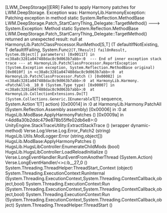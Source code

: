 [LWM_DeepStorage][ERR] Failed to apply Harmony patches for LWM.DeepStorage. Exception was: HarmonyLib.HarmonyException: Patching exception in method static System.Reflection.MethodBase LWM.DeepStorage.Patch_StartCarryThing_Delegate::TargetMethod() ---> System.Exception: Method static System.Reflection.MethodBase LWM.DeepStorage.Patch_StartCarryThing_Delegate::TargetMethod() returned an unexpected result: null
  at HarmonyLib.PatchClassProcessor.RunMethod[S,T] (T defaultIfNotExisting, T defaultIfFailing, System.Func`2[T,TResult] failOnResult, System.Object[] parameters) [0x00117] in <c38a8c3281a047488dac8c9d063b7abb>:0 
   --- End of inner exception stack trace ---
  at HarmonyLib.PatchClassProcessor.ReportException (System.Exception exception, System.Reflection.MethodBase original) [0x0010f] in <c38a8c3281a047488dac8c9d063b7abb>:0 
  at HarmonyLib.PatchClassProcessor.Patch () [0x00082] in <c38a8c3281a047488dac8c9d063b7abb>:0 
  at HarmonyLib.Harmony.<PatchAll>b__10_0 (System.Type type) [0x00007] in <c38a8c3281a047488dac8c9d063b7abb>:0 
  at HarmonyLib.CollectionExtensions.Do[T] (System.Collections.Generic.IEnumerable`1[T] sequence, System.Action`1[T] action) [0x00014] in <c38a8c3281a047488dac8c9d063b7abb>:0 
  at HarmonyLib.Harmony.PatchAll (System.Reflection.Assembly assembly) [0x00006] in <c38a8c3281a047488dac8c9d063b7abb>:0 
  at HugsLib.ModBase.ApplyHarmonyPatches () [0x0009a] in <4dd8a30b2ddc479e878b55ffe02db6e8>:0 
UnityEngine.StackTraceUtility:ExtractStackTrace ()
(wrapper dynamic-method) Verse.Log:Verse.Log.Error_Patch2 (string)
HugsLib.Utils.ModLogger:Error (string,object[])
HugsLib.ModBase:ApplyHarmonyPatches ()
HugsLib.HugsLibController:EnumerateChildMods (bool)
HugsLib.HugsLibController:LoadReloadInitialize ()
Verse.LongEventHandler:RunEventFromAnotherThread (System.Action)
Verse.LongEventHandler/<>c:<UpdateCurrentAsynchronousEvent>b__27_0 ()
System.Threading.ThreadHelper:ThreadStart_Context (object)
System.Threading.ExecutionContext:RunInternal (System.Threading.ExecutionContext,System.Threading.ContextCallback,object,bool)
System.Threading.ExecutionContext:Run (System.Threading.ExecutionContext,System.Threading.ContextCallback,object,bool)
System.Threading.ExecutionContext:Run (System.Threading.ExecutionContext,System.Threading.ContextCallback,object)
System.Threading.ThreadHelper:ThreadStart ()
